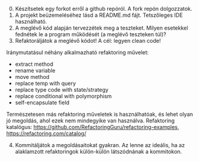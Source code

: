 0. Készítsetek egy forkot erről a github repóról. A fork repón dolgozzatok.
1. A projekt beüzemeléséhez lásd a README.md fájt. Tetszőleges IDE használható.
2. A meglévő kód alapján tervezzétek meg a teszteket. Milyen esetekkel fednétek le a program működését (a meglévő teszteken túl)?
3. Refaktoráljátok a meglévő kódot! A cél: legyen clean code!

  Iránymutatásul néhány alkalmazható refaktoring művelet:
  * extract method
  * rename variable
  * move method
  * replace temp with query
  * replace type code with state/strategy
  * replace conditional with polymorphism
  * self-encapsulate field
  
  Természetesen más refaktoring műveletek is használhatóak, és lehet olyan jó megoldás, ahol ezek nem mindegyike van használva.
  Refaktoring katalógus: https://github.com/RefactoringGuru/refactoring-examples, https://refactoring.com/catalog/

4. Kommitáljátok a megoldásaitokat gyakran. Az lenne az ideális, ha az alaklamzott refaktoringok külön-külön látszódnának a kommitokon.
